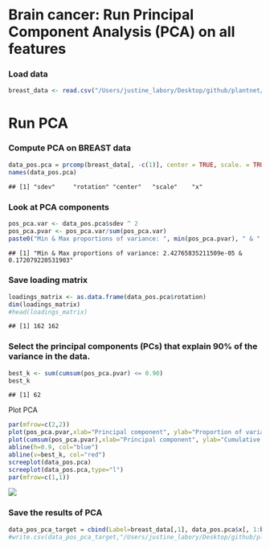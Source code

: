 Brain cancer: Run Principal Component Analysis (PCA) on all features
================

### Load data

``` r
breast_data <- read.csv("/Users/justine_labory/Desktop/github/plantnet/Metabolomic_project/breast_project/data/BREAST_T.ALL.Feat.csv")
```

# Run PCA

### Compute PCA on BREAST data

``` r
data_pos.pca = prcomp(breast_data[, -c(1)], center = TRUE, scale. = TRUE)
names(data_pos.pca)
```

    ## [1] "sdev"     "rotation" "center"   "scale"    "x"

### Look at PCA components

``` r
pos_pca.var <- data_pos.pca$sdev ^ 2
pos_pca.pvar <- pos_pca.var/sum(pos_pca.var)
paste0("Min & Max proportions of variance: ", min(pos_pca.pvar), " & ", max(pos_pca.pvar))
```

    ## [1] "Min & Max proportions of variance: 2.42765835211509e-05 & 0.172079220531903"

### Save loading matrix

``` r
loadings_matrix <- as.data.frame(data_pos.pca$rotation)
dim(loadings_matrix)
#head(loadings_matrix)
```

    ## [1] 162 162

### Select the principal components (PCs) that explain 90% of the variance in the data.

``` r
best_k <- sum(cumsum(pos_pca.pvar) <= 0.90)
best_k
```

    ## [1] 62

Plot PCA

``` r
par(mfrow=c(2,2))
plot(pos_pca.pvar,xlab="Principal component", ylab="Proportion of variance explained", ylim=c(0,1), type='b')
plot(cumsum(pos_pca.pvar),xlab="Principal component", ylab="Cumulative Proportion of variance explained", ylim=c(0,1), type='b')
abline(h=0.9, col="blue")
abline(v=best_k, col="red")
screeplot(data_pos.pca)
screeplot(data_pos.pca,type="l")
par(mfrow=c(1,1))
```

<img src="Breast-Cancer_PCA_All-features_Feature_Extraction_files/figure-gfm/unnamed-chunk-6-1.png" style="display: block; margin: auto;" />

### Save the results of PCA

``` r
data_pos_pca_target = cbind(Label=breast_data[,1], data_pos.pca$x[, 1:best_k])
#write.csv(data_pos_pca_target,"/Users/justine_labory/Desktop/github/plantnet/Metabolomic_project/breast_project/data/BREAST_PCA.ON.ALL.Feat.csv", row.names = F)
```
